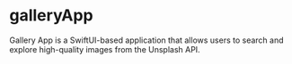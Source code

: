 # galleryApp
Gallery App is a SwiftUI-based application that allows users to search and explore high-quality images from the Unsplash API.
